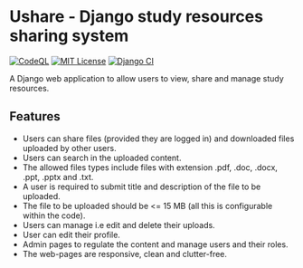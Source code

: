 # Ushare - Django study resources sharing system

[![CodeQL](https://github.com/Rmariner25/django_web_app/actions/workflows/codeql-analysis.yml/badge.svg)](https://github.com/Rmariner25/django_web_app/actions/workflows/codeql-analysis.yml)
[![MIT License](https://img.shields.io/github/license/Rmariner25/Django_web_app)](https://github.com/Rmariner25/django_web_app/blob/main/LICENSE)
[![Django CI](https://github.com/Rmariner25/django_web_app/actions/workflows/django.yml/badge.svg)](https://github.com/Rmariner25/django_web_app/actions/workflows/django.yml)

A Django web application to allow users to view, share and manage study resources. 

<h2>Features</h2>

* Users can share files (provided they are logged in) and downloaded files uploaded by other users.
* Users can search in the uploaded content.
* The allowed files types include files with extension .pdf, .doc, .docx, .ppt, .pptx and .txt.
* A user is required to submit title and description of the file to be uploaded.
* The file to be uploaded should be <= 15 MB (all this is configurable within the code).
* Users can manage i.e edit and delete their uploads.
* User can edit their profile.
* Admin pages to regulate the content and manage users and their roles.
* The web-pages are responsive, clean and clutter-free.
  
